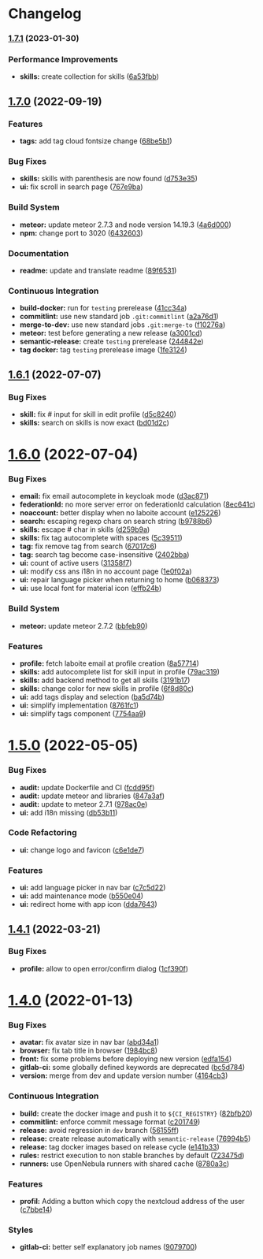 # Changelog

### [1.7.1](https://gitlab.mim-libre.fr/alphabet/mezig/compare/release/1.7.0...release/1.7.1) (2023-01-30)


### Performance Improvements

* **skills:** create collection for skills ([6a53fbb](https://gitlab.mim-libre.fr/alphabet/mezig/commit/6a53fbbe07398760723a53b2eefa46ad07e6c2be))

## [1.7.0](https://gitlab.mim-libre.fr/alphabet/mezig/compare/release/1.6.1...release/1.7.0) (2022-09-19)


### Features

* **tags:** add tag cloud fontsize change ([68be5b1](https://gitlab.mim-libre.fr/alphabet/mezig/commit/68be5b18ad245873604a8d539483d19d5cb8ccca))


### Bug Fixes

* **skills:** skills with parenthesis are now found ([d753e35](https://gitlab.mim-libre.fr/alphabet/mezig/commit/d753e35cace98b92935f74c886f5178b1eb94253))
* **ui:** fix scroll in search page ([767e9ba](https://gitlab.mim-libre.fr/alphabet/mezig/commit/767e9bae2459e4516ad76dcb5b0425f26ee7aeca))


### Build System

* **meteor:** update meteor 2.7.3  and node version 14.19.3 ([4a6d000](https://gitlab.mim-libre.fr/alphabet/mezig/commit/4a6d000d59cff4c7681f01c37f62e637a6faa58a))
* **npm:** change port to 3020 ([6432603](https://gitlab.mim-libre.fr/alphabet/mezig/commit/64326034c5a3773c01d2d91b3de5451d9077d956))


### Documentation

* **readme:** update and translate readme ([89f6531](https://gitlab.mim-libre.fr/alphabet/mezig/commit/89f6531013a00be34d29b447bba285bd2ad3f540))


### Continuous Integration

* **build-docker:** run for `testing` prerelease ([41cc34a](https://gitlab.mim-libre.fr/alphabet/mezig/commit/41cc34ab4c364cabdcfc682b59aa63f78fcc086a))
* **commitlint:** use new standard job `.git:commitlint` ([a2a76d1](https://gitlab.mim-libre.fr/alphabet/mezig/commit/a2a76d19f4c23dc9414bad68f139ef867824bb81))
* **merge-to-dev:** use new standard jobs `.git:merge-to` ([f10276a](https://gitlab.mim-libre.fr/alphabet/mezig/commit/f10276a60f664c86f6f15f2d72b127e32e6bdb08))
* **meteor:** test before generating a new release ([a3001cd](https://gitlab.mim-libre.fr/alphabet/mezig/commit/a3001cdee8bab561b3acbcb544f45224f4bfa2d6))
* **semantic-release:** create `testing` prerelease ([244842e](https://gitlab.mim-libre.fr/alphabet/mezig/commit/244842e9d017f74e7c0e3dca91abc5a540e20b50))
* **tag docker:** tag `testing` prerelease image ([1fe3124](https://gitlab.mim-libre.fr/alphabet/mezig/commit/1fe31246156cacab4b730d6b37623dc340595141))

## [1.6.1](https://gitlab.mim-libre.fr/alphabet/mezig/compare/release/1.6.0...release/1.6.1) (2022-07-07)


### Bug Fixes

* **skill:** fix # input for skill in edit profile ([d5c8240](https://gitlab.mim-libre.fr/alphabet/mezig/commit/d5c82409d34eefdec7aec53659abb8f99e59f88f))
* **skills:** search on skills is now exact ([bd01d2c](https://gitlab.mim-libre.fr/alphabet/mezig/commit/bd01d2c2feb9e504e5516fac446f186f7685b6e9))

# [1.6.0](https://gitlab.mim-libre.fr/alphabet/mezig/compare/release/1.5.0...release/1.6.0) (2022-07-04)


### Bug Fixes

* **email:** fix email autocomplete in keycloak mode ([d3ac871](https://gitlab.mim-libre.fr/alphabet/mezig/commit/d3ac8717264b14e606dcc4df4e615e5575ff4326))
* **federationId:** no more server error on federationId calculation ([8ec641c](https://gitlab.mim-libre.fr/alphabet/mezig/commit/8ec641c97f65c2c6c9340e2bf4c2bb50ffcbbf17))
* **noaccount:** better display when no laboite account ([e125226](https://gitlab.mim-libre.fr/alphabet/mezig/commit/e12522635f1495fe94836696da04e81ad6e102f2))
* **search:** escaping regexp chars on search string ([b9788b6](https://gitlab.mim-libre.fr/alphabet/mezig/commit/b9788b67d1e2088eca20500413c05c893edab168))
* **skills:** escape # char in skills ([d259b9a](https://gitlab.mim-libre.fr/alphabet/mezig/commit/d259b9a9c9d7e911c2d20a9ddcc984774b90a91b))
* **skills:** fix tag autocomplete with spaces ([5c39511](https://gitlab.mim-libre.fr/alphabet/mezig/commit/5c395113f128809d7f13da47db4bfc5836261aa6))
* **tag:** fix remove tag from search ([67017c6](https://gitlab.mim-libre.fr/alphabet/mezig/commit/67017c6262597213836d035ca72370a91c19ddea))
* **tag:** search tag become case-insensitive ([2402bba](https://gitlab.mim-libre.fr/alphabet/mezig/commit/2402bba42c7197308fd579e5eb3840f774071b0f))
* **ui:** count of active users ([31358f7](https://gitlab.mim-libre.fr/alphabet/mezig/commit/31358f769de6cf1025a72487e754e9d77c211fa3))
* **ui:** modify css ans i18n in no account page ([1e0f02a](https://gitlab.mim-libre.fr/alphabet/mezig/commit/1e0f02ad03ba10c2870cb0d82347dc0fc0c6a076))
* **ui:** repair language picker when returning to home ([b068373](https://gitlab.mim-libre.fr/alphabet/mezig/commit/b068373a47ff94cf04fdc2c87117702e2cf26bbc))
* **ui:** use local font for material icon ([effb24b](https://gitlab.mim-libre.fr/alphabet/mezig/commit/effb24bca0572404e38a7def4721d7630c5a804a))


### Build System

* **meteor:** update meteor 2.7.2 ([bbfeb90](https://gitlab.mim-libre.fr/alphabet/mezig/commit/bbfeb902892932e520e16f895c2f44ffbe2a9f75))


### Features

* **profile:** fetch laboite email at profile creation ([8a57714](https://gitlab.mim-libre.fr/alphabet/mezig/commit/8a5771417032461d99728115e25f6ddc00dabed8))
* **skills:** add autocomplete list for skill input in profile ([79ac319](https://gitlab.mim-libre.fr/alphabet/mezig/commit/79ac3196b341d6f449e61c7d583b4931653fcf1d))
* **skills:** add backend method to get all skills ([3191b17](https://gitlab.mim-libre.fr/alphabet/mezig/commit/3191b17501b326c129e2e9199feca32a7107c6cc))
* **skills:** change color for new skills in profile ([6f8d80c](https://gitlab.mim-libre.fr/alphabet/mezig/commit/6f8d80c91fa15425bae6c90e6fdbe99406c3daba))
* **ui:** add tags display and selection ([ba5d74b](https://gitlab.mim-libre.fr/alphabet/mezig/commit/ba5d74b4e375a0b9f5b7b7e8a19cb71df993a1ff))
* **ui:** simplify implementation ([8761fc1](https://gitlab.mim-libre.fr/alphabet/mezig/commit/8761fc157e1c441a2f877865ba098d1fa7d18cf9))
* **ui:** simplify tags component ([7754aa9](https://gitlab.mim-libre.fr/alphabet/mezig/commit/7754aa9b4b4e089573990e9c517c0ae113cff717))

# [1.5.0](https://gitlab.mim-libre.fr/alphabet/mezig/compare/release/1.4.1...release/1.5.0) (2022-05-05)


### Bug Fixes

* **audit:** update Dockerfile and CI ([fcdd95f](https://gitlab.mim-libre.fr/alphabet/mezig/commit/fcdd95f8054f03366e55bb35e2fad201584cee9b))
* **audit:** update meteor and libraries ([847a3af](https://gitlab.mim-libre.fr/alphabet/mezig/commit/847a3af29f545bef3f9048642d83ee6a3c9472a7))
* **audit:** update to meteor 2.7.1 ([978ac0e](https://gitlab.mim-libre.fr/alphabet/mezig/commit/978ac0eecb7eb983417addc4a4cda5fd8e538c3a))
* **ui:** add i18n missing ([db53b11](https://gitlab.mim-libre.fr/alphabet/mezig/commit/db53b11f8e073b1ad2c3ee947ce9747799b5d25e))


### Code Refactoring

* **ui:** change logo and favicon ([c6e1de7](https://gitlab.mim-libre.fr/alphabet/mezig/commit/c6e1de7d26b6e86efd774a512905160af19fb42c))


### Features

* **ui:** add language picker in nav bar ([c7c5d22](https://gitlab.mim-libre.fr/alphabet/mezig/commit/c7c5d226cbd8bb18deca22fb159399a9e3fe921d))
* **ui:** add maintenance mode ([b550e04](https://gitlab.mim-libre.fr/alphabet/mezig/commit/b550e043ad9fdad216e9fb07a4508e099c7913d5))
* **ui:** redirect home with app icon ([dda7643](https://gitlab.mim-libre.fr/alphabet/mezig/commit/dda764308454e8aa314a4425f00f71295d906dff))

## [1.4.1](https://gitlab.mim-libre.fr/alphabet/mezig/compare/release/1.4.0...release/1.4.1) (2022-03-21)


### Bug Fixes

* **profile:** allow to open error/confirm dialog ([1cf390f](https://gitlab.mim-libre.fr/alphabet/mezig/commit/1cf390f74a8ec4cc426a18f867764db9ad048fc8))

# [1.4.0](https://gitlab.mim-libre.fr/alphabet/mezig/compare/release/1.3.1...release/1.4.0) (2022-01-13)


### Bug Fixes

* **avatar:** fix avatar size in nav bar ([abd34a1](https://gitlab.mim-libre.fr/alphabet/mezig/commit/abd34a1d5f1b59e1610158d9db2a82bfb04b8301))
* **browser:** fix tab title in browser ([1984bc8](https://gitlab.mim-libre.fr/alphabet/mezig/commit/1984bc876965a9e38790861b0ce0c379f94c4edd))
* **front:** fix some problems before deploying new version ([edfa154](https://gitlab.mim-libre.fr/alphabet/mezig/commit/edfa154f3b7b3207ac4de4fc421643c8098d670a))
* **gitlab-ci:** some globally defined keywords are deprecated ([bc5d784](https://gitlab.mim-libre.fr/alphabet/mezig/commit/bc5d784eab66a6bb0d8c55cfeb57301306c4f30f))
* **version:** merge from dev and update version number ([4164cb3](https://gitlab.mim-libre.fr/alphabet/mezig/commit/4164cb339aa38d711213d0077bf58a5374a1adea))


### Continuous Integration

* **build:** create the docker image and push it to `${CI_REGISTRY}` ([82bfb20](https://gitlab.mim-libre.fr/alphabet/mezig/commit/82bfb207a1fa2b31dfd8ae25e6b23c5910d68aba))
* **commitlint:** enforce commit message format ([c201749](https://gitlab.mim-libre.fr/alphabet/mezig/commit/c2017497e70600db506117c539c6d124c766f767))
* **release:** avoid regression in `dev` branch ([56155ff](https://gitlab.mim-libre.fr/alphabet/mezig/commit/56155ffad066d24a882261cacec90c87c05ca4c9))
* **release:** create release automatically with `semantic-release` ([76994b5](https://gitlab.mim-libre.fr/alphabet/mezig/commit/76994b560004bc3de73e4107453ebcdef37fc967))
* **release:** tag docker images based on release cycle ([e141b33](https://gitlab.mim-libre.fr/alphabet/mezig/commit/e141b3314f2d61b5982903d5332f0b72f597b929))
* **rules:** restrict execution to non stable branches by default ([723475d](https://gitlab.mim-libre.fr/alphabet/mezig/commit/723475d79019a860a941dcfca71ceacaa25f2362))
* **runners:** use OpenNebula runners with shared cache ([8780a3c](https://gitlab.mim-libre.fr/alphabet/mezig/commit/8780a3cbd27ec73cc5b2ddab7495f98fcc054a22))


### Features

* **profil:** Adding a button which copy the nextcloud address of the user ([c7bbe14](https://gitlab.mim-libre.fr/alphabet/mezig/commit/c7bbe14cf66db67ce36cbd1e7f8d396b013aec6b))


### Styles

* **gitlab-ci:** better self explanatory job names ([9079700](https://gitlab.mim-libre.fr/alphabet/mezig/commit/9079700b9c636086292131d67a2243ce21a34197))
